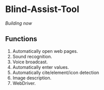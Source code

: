 # Blind-Assist-Tool

_Building now_

## Functions

1. Automatically open web pages.
2. Sound recognition.
3. Voice broadcast.
4. Automatically enter values.
5. Automatically cite/element/icon detection
6. Image description.
7. WebDriver.
